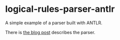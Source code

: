 logical-rules-parser-antlr
==========================

A simple example of a parser built with ANTLR.

There is [the blog post](ivanyu.me/blog/2014/09/13/creating-a-simple-parser-with-antlr/) describes the parser.
